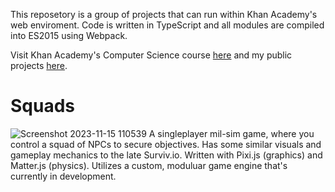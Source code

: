 This reposetory is a group of projects that can run within Khan Academy's web enviroment. Code is written in TypeScript and all modules are compiled into ES2015 using Webpack.

Visit Khan Academy's Computer Science course [here](https://www.khanacademy.org/computing/computer-programming) and my public projects [here](https://www.khanacademy.org/profile/J0m1ty/projects).

# Squads

![Screenshot 2023-11-15 110539](https://github.com/J0m1ty/KhanAcademy/assets/60862595/b5adbd7a-901f-44fa-9271-87e2967aacc2)
A singleplayer mil-sim game, where you control a squad of NPCs to secure objectives. Has some similar visuals and gameplay mechanics to the late Surviv.io. Written with Pixi.js (graphics) and Matter.js (physics). Utilizes a custom, moduluar game engine that's currently in development.
